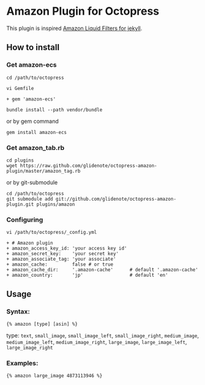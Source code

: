 # Amazon Plugin for Octopress
This  plugin is inspired [Amazon Liquid Filters for jekyll](http://base0.net/posts/amazon-liquid-filters-for-jekyll/).

## How to install

### Get amazon-ecs

    cd /path/to/octopress

    vi Gemfile

    + gem 'amazon-ecs'

    bundle install --path vendor/bundle

or by gem command

    gem install amazon-ecs


### Get amazon_tab.rb

    cd plugins
    wget https://raw.github.com/glidenote/octopress-amazon-plugin/master/amazon_tag.rb


or by git-submodule

    cd /path/to/octopress
    git submodule add git://github.com/glidenote/octopress-amazon-plugin.git plugins/amazon


### Configuring

    vi /path/to/octopress/_config.yml

    + # Amazon plugin
    + amazon_access_key_id: 'your access key id'
    + amazon_secret_key:    'your secret key'
    + amazon_associate_tag: 'your associate'
    + amazon_cache:         false # or true
    + amazon_cache_dir:     '.amazon-cache'      # default '.amazon-cache'
    + amazon_country:       'jp'                 # default 'en'


## Usage

### Syntax:

    {% amazon [type] [asin] %}

type: `text`, `small_image`, `small_image_left`, `small_image_right`, `medium_image`, `medium_image_left`, `medium_image_right`, `large_image`, `large_image_left`, `large_image_right`

### Examples:

    {% amazon large_image 4873113946 %}
